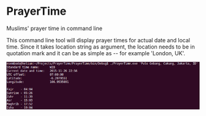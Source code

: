 # PrayerTime
﻿Muslims' prayer time in command line

This command line tool will display prayer times for actual date and local time. Since it takes location string as argument, the location needs to be in quotation mark and it can be as simple as -- for example 'London, UK'.

![alt text](PrayerTime/screenshots/Screenshot-PrayerTime.png "PrayerTime")
